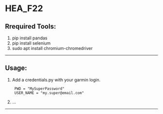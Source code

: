 # HEA_F22


Rrequired Tools:
----------------

1. pip install pandas 
2. pip install selenium
3. sudo apt install chromium-chromedriver

---

Usage:
------

1. Add a credentials.py with your garmin login.

        PWD = "MySuperPassword"
        USER_NAME = "my.super@email.com"

2. ...

---